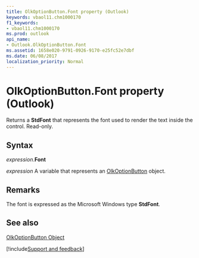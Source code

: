 ```yaml
---
title: OlkOptionButton.Font property (Outlook)
keywords: vbaol11.chm1000170
f1_keywords:
- vbaol11.chm1000170
ms.prod: outlook
api_name:
- Outlook.OlkOptionButton.Font
ms.assetid: 1658e020-9791-0926-9170-e25fc52e7dbf
ms.date: 06/08/2017
localization_priority: Normal
---
```



# OlkOptionButton.Font property (Outlook)

Returns a **StdFont** that represents the font used to render the text inside the control. Read-only.


## Syntax

_expression_.**Font**

_expression_ A variable that represents an [OlkOptionButton](Outlook.OlkOptionButton.md) object.


## Remarks

The font is expressed as the Microsoft Windows type  **StdFont**.


## See also


[OlkOptionButton Object](Outlook.OlkOptionButton.md)

[!include[Support and feedback](~/includes/feedback-boilerplate.md)]